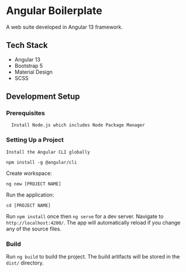 # Angular Boilerplate

A web suite developed in Angular 13 framework.

## Tech Stack
- Angular 13
- Bootstrap 5
- Material Design
- SCSS

## Development Setup

### Prerequisites
```
  Install Node.js which includes Node Package Manager
```

### Setting Up a Project

```
Install the Angular CLI globally

npm install -g @angular/cli

```

Create workspace:

```
ng new [PROJECT NAME]
```

Run the application:

```
cd [PROJECT NAME]
```

Run `npm install` once then `ng serve` for a dev server. Navigate to `http://localhost:4200/`. The app will automatically reload if you change any of the source files.


### Build

Run `ng build` to build the project. The build artifacts will be stored in the `dist/` directory.
